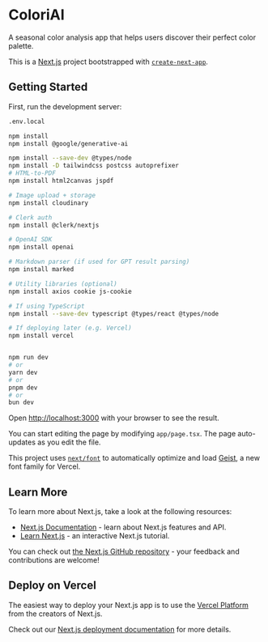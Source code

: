 # ColoriAI

A seasonal color analysis app that helps users discover their perfect color palette.

<!-- Latest deployment fix: ESLint errors resolved -->

This is a [Next.js](https://nextjs.org) project bootstrapped with [`create-next-app`](https://nextjs.org/docs/app/api-reference/cli/create-next-app).

## Getting Started

First, run the development server:

```bash
.env.local 

npm install
npm install @google/generative-ai

npm install --save-dev @types/node
npm install -D tailwindcss postcss autoprefixer
# HTML-to-PDF
npm install html2canvas jspdf

# Image upload + storage
npm install cloudinary

# Clerk auth
npm install @clerk/nextjs

# OpenAI SDK
npm install openai

# Markdown parser (if used for GPT result parsing)
npm install marked

# Utility libraries (optional)
npm install axios cookie js-cookie

# If using TypeScript
npm install --save-dev typescript @types/react @types/node

# If deploying later (e.g. Vercel)
npm install vercel


npm run dev
# or
yarn dev
# or
pnpm dev
# or
bun dev
```

Open [http://localhost:3000](http://localhost:3000) with your browser to see the result.

You can start editing the page by modifying `app/page.tsx`. The page auto-updates as you edit the file.

This project uses [`next/font`](https://nextjs.org/docs/app/building-your-application/optimizing/fonts) to automatically optimize and load [Geist](https://vercel.com/font), a new font family for Vercel.

## Learn More

To learn more about Next.js, take a look at the following resources:

- [Next.js Documentation](https://nextjs.org/docs) - learn about Next.js features and API.
- [Learn Next.js](https://nextjs.org/learn) - an interactive Next.js tutorial.

You can check out [the Next.js GitHub repository](https://github.com/vercel/next.js) - your feedback and contributions are welcome!

## Deploy on Vercel

The easiest way to deploy your Next.js app is to use the [Vercel Platform](https://vercel.com/new?utm_medium=default-template&filter=next.js&utm_source=create-next-app&utm_campaign=create-next-app-readme) from the creators of Next.js.

Check out our [Next.js deployment documentation](https://nextjs.org/docs/app/building-your-application/deploying) for more details.
